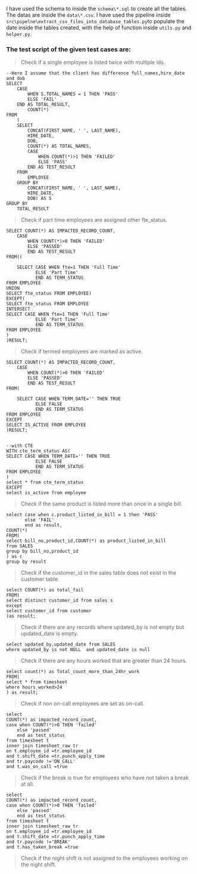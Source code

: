 I have used the schema to inside the `schema\*.sql` to create all the tables.
The datas are inside the `data\*.csv`.
I have used the pipeline inside `src\pipelne\extract_csv_files_into_database_tables.py`to populate the date inside the tables created, with the help of function inside `utils.py` and `helper.py`.

### The test script of the given test cases are:
> Check if a single employee is listed twice with multiple ids.

```
--Here I assume that the client has difference full_names,hire_date and dob
SELECT
	CASE
		WHEN S.TOTAL_NAMES = 1 THEN 'PASS'
		ELSE 'FAIL'
	END AS TOTAL_RESULT,
		COUNT(*)
FROM
	(
	SELECT
		CONCAT(FIRST_NAME, ' ', LAST_NAME),
		HIRE_DATE,
		DOB,
		COUNT(*) AS TOTAL_NAMES,
		CASE
			WHEN COUNT(*)>1 THEN 'FAILED'
			ELSE 'PASS'
		END AS TEST_RESULT
	FROM
		EMPLOYEE
	GROUP BY
		CONCAT(FIRST_NAME, ' ', LAST_NAME),
		HIRE_DATE,
		DOB) AS S
GROUP BY
	TOTAL_RESULT
```

> Check if part time employees are assigned other fte_status.

```
SELECT COUNT(*) AS IMPACTED_RECORD_COUNT,
	CASE 
		WHEN COUNT(*)>0 THEN 'FAILED'
		ELSE 'PASSED'
		END AS TEST_RESULT
FROM((

	SELECT CASE WHEN fte=1 THEN 'Full Time' 
		   ELSE 'Part Time'
		   END AS TERM_STATUS
FROM EMPLOYEE
UNION
SELECT fte_status FROM EMPLOYEE)
EXCEPT(
SELECT fte_status FROM EMPLOYEE
INTERSECT
SELECT CASE WHEN fte=1 THEN 'Full Time' 
		   ELSE 'Part Time'
		   END AS TERM_STATUS
FROM EMPLOYEE
)
)RESULT;
```

> Check if termed employees are marked as active.

```
SELECT COUNT(*) AS IMPACTED_RECORD_COUNT,
	CASE 
		WHEN COUNT(*)>0 THEN 'FAILED'
		ELSE 'PASSED'
		END AS TEST_RESULT
FROM(

	SELECT CASE WHEN TERM_DATE='' THEN TRUE 
		   ELSE FALSE
		   END AS TERM_STATUS
FROM EMPLOYEE
EXCEPT 
SELECT IS_ACTIVE FROM EMPLOYEE
)RESULT;


--with CTE
WITH cte_term_status AS(
SELECT CASE WHEN TERM_DATE='' THEN TRUE 
		   ELSE FALSE
		   END AS TERM_STATUS
FROM EMPLOYEE
)
select * from cte_term_status
EXCEPT 
select is_active from employee
```


> Check if the same product is listed more than once in a single bill.


```
select case when c.product_listed_in_bill = 1 then 'PASS'
	   else 'FAIL'
	   end as result,
COUNT(*)
FROM(
select bill_no,product_id,COUNT(*) as product_listed_in_bill
from SALES   
group by bill_no,product_id
) as c
group by result

```

> Check if the customer_id in the sales table does not exist in the customer table.

```
select COUNT(*) as total_fail
FROM(
select distinct customer_id from sales s 
except 
select customer_id from customer
)as result;
```

> Check if there are any records where updated_by is not empty but updated_date is empty.


```
select updated_by,updated_date from SALES
where updated_by is not NULL  and updated_date is null
```

> Check if there are any hours worked that are greater than 24 hours.


```
select count(*) as Total_count_more_than_24hr_work
FROM(
select * from timesheet
where hours_worked>24
) as result;

```

> Check if non on-call employees are set as on-call.


```
select 
COUNT(*) as impacted_record_count,
case when COUNT(*)>0 THEN 'failed'
	else 'passed'
	end as test_status
from timesheet t  
inner join timesheet_raw tr 
on t.employee_id =tr.employee_id 
and t.shift_date =tr.punch_apply_time
and tr.paycode !='ON_CALL'
and t.was_on_call =true
```

> Check if the break is true for employees who have not taken a break at all.


```
select 
COUNT(*) as impacted_record_count,
case when COUNT(*)>0 THEN 'failed'
	else 'passed'
	end as test_status
from timesheet t  
inner join timesheet_raw tr 
on t.employee_id =tr.employee_id 
and t.shift_date =tr.punch_apply_time
and tr.paycode !='BREAK'
and t.has_taken_break =true
```

> Check if the night shift is not assigned to the employees working on the night shift.

```
```


